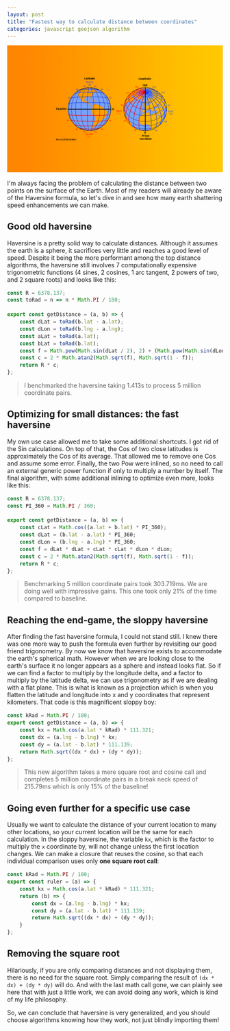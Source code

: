 ```yaml
---
layout: post
title: "Fastest way to calculate distance between coordinates"
categories: javascript geojson algorithm
---
```


<img src="/assets/haversine.png" alt="Latitude & Longitude Diagram" class="banner"/>

I'm always facing the problem of calculating the distance between two points on the surface of the Earth. Most of my readers will already be aware of the Haversine formula, so let's dive in and see how many earth shattering speed enhancements we can make.

<!--more-->

## Good old haversine 

Haversine is a pretty solid way to calculate distances. Although it assumes the earth is a sphere, it sacrifices very little and reaches a good level of speed. Despite it being the more performant among the top distance algorithms, the haversine still involves 7 computationally expensive trigonometric functions (4 sines, 2 cosines, 1 arc tangent, 2 powers of two, and 2 square roots) and looks like this:

``` javascript
const R = 6378.137;
const toRad = n => n * Math.PI / 180;

export const getDistance = (a, b) => {
    const dLat = toRad(b.lat - a.lat);
    const dLon = toRad(b.lng - a.lng);
    const aLat = toRad(a.lat);
    const bLat = toRad(b.lat);
    const f = Math.pow(Math.sin(dLat / 2), 2) + (Math.pow(Math.sin(dLon / 2), 2) * Math.cos(aLat) * Math.cos(bLat));
    const c = 2 * Math.atan2(Math.sqrt(f), Math.sqrt(1 - f));
    return R * c;
};
```

> I benchmarked the haversine taking 1.413s to process 5 million coordinate pairs.

## Optimizing for small distances: the fast haversine

My own use case allowed me to take some additional shortcuts. I got rid of the Sin calculations. On top of that, the Cos of two close latitudes is approximately the Cos of its average. That allowed me to remove one Cos and assume some error. Finally, the two Pow were inlined, so no need to call an external generic power function if only to multiply a number by itself. The final algorithm, with some additional inlining to optimize even more, looks like this:

``` javascript
const R = 6378.137;
const PI_360 = Math.PI / 360;

export const getDistance = (a, b) => {
    const cLat = Math.cos((a.lat + b.lat) * PI_360);
    const dLat = (b.lat - a.lat) * PI_360;
    const dLon = (b.lng - a.lng) * PI_360;
    const f = dLat * dLat + cLat * cLat * dLon * dLon;
    const c = 2 * Math.atan2(Math.sqrt(f), Math.sqrt(1 - f));   
    return R * c;
};
```

> Benchmarking 5 million coordinate pairs took 303.719ms. We are doing well with impressive gains. This one took only 21% of the time compared to baseline.

## Reaching the end-game, the sloppy haversine

After finding the fast haversine formula, I could not stand still. I knew there was one more way to push the formula even further by revisiting our good friend trigonometry. By now we know that haversine exists to accommodate the earth's spherical math. However when we are looking close to the earth's surface it no longer appears as a sphere and instead looks flat. So if we can find a factor to multiply by the longitude delta, and a factor to multiply by the latitude delta, we can use trigonometry as if we are dealing with a flat plane. This is what is known as a projection which is when you flatten the latitude and longitude into x and y coordinates that represent kilometers. That code is this magnificent sloppy boy:

``` javascript
const kRad = Math.PI / 180;
export const getDistance = (a, b) => {
    const kx = Math.cos(a.lat * kRad) * 111.321;
    const dx = (a.lng - b.lng) * kx;
    const dy = (a.lat - b.lat) * 111.139;
    return Math.sqrt((dx * dx) + (dy * dy));
};
```

> This new algorithm takes a mere square root and cosine call and completes 5 million coordinate pairs in a break neck speed of 215.79ms which is only 15% of the baseline!

## Going even further for a specific use case 

Usually we want to calculate the distance of your current location to many other locations, so your current location will be the same for each calculation. In the sloppy haversine, the variable `kx`, which is the factor to multiply the `x` coordinate by, will not change unless the first location changes. We can make a closure that reuses the cosine, so that each individual comparison uses only **one square root call**:

``` javascript
const kRad = Math.PI / 180;
export const ruler = (a) => {
    const kx = Math.cos(a.lat * kRad) * 111.321;
    return (b) => {
        const dx = (a.lng - b.lng) * kx;
        const dy = (a.lat - b.lat) * 111.139;
        return Math.sqrt((dx * dx) + (dy * dy));
    } 
};
```

## Removing the square root

Hilariously, if you are only comparing distances and not displaying them, there is no need for the square root. Simply comparing the result of `(dx * dx) + (dy * dy)` will do. And with the last math call gone, we can plainly see here that with just a little work, we can avoid doing any work, which is kind of my life philosophy. 

So, we can conclude that haversine is very generalized, and you should choose algorithms knowing how they work, not just blindly importing them!